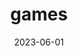 ---
title: "games"
description: "
                I've
                "
date: 2023-06-01
thumbnail: https://aryashetty08.github.io/assets/img/ar-mural-thumbnail.jpg
link: https://aryashetty08.github.io/assets/img/ar-mural-thumbnail.jpg
---